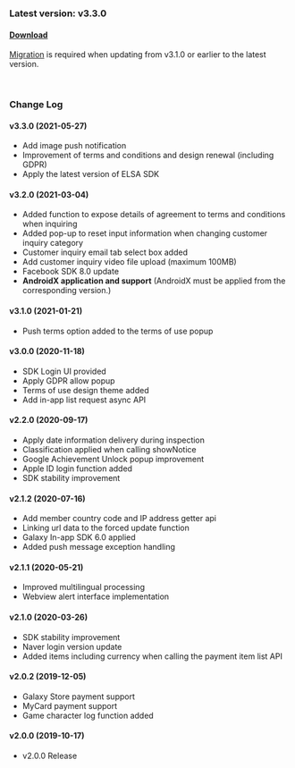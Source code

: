 ### Latest version: v3.3.0

#### [Download](https://xyuditqzezxs1008973.cdn.ntruss.com/sdk/GAMEPOT_AOS_SDK_20210527.zip)

[Migration](https://docs.gamepot.io/undefined/gamepot_faq#migration) is required when updating from v3.1.0 or earlier to the latest version.

<br/>

### Change Log

#### v3.3.0 (2021-05-27)

- Add image push notification
- Improvement of terms and conditions and design renewal (including GDPR)
- Apply the latest version of ELSA SDK

#### v3.2.0 (2021-03-04)

- Added function to expose details of agreement to terms and conditions when inquiring
- Added pop-up to reset input information when changing customer inquiry category
- Customer inquiry email tab select box added
- Add customer inquiry video file upload (maximum 100MB)
- Facebook SDK 8.0 update
- **AndroidX application and support** (AndroidX must be applied from the corresponding version.)

#### v3.1.0 (2021-01-21)

- Push terms option added to the terms of use popup

#### v3.0.0 (2020-11-18)

- SDK Login UI provided
- Apply GDPR allow popup
- Terms of use design theme added
- Add in-app list request async API

#### v2.2.0 (2020-09-17)

- Apply date information delivery during inspection
- Classification applied when calling showNotice
- Google Achievement Unlock popup improvement
- Apple ID login function added
- SDK stability improvement

#### v2.1.2 (2020-07-16)

- Add member country code and IP address getter api
- Linking url data to the forced update function
- Galaxy In-app SDK 6.0 applied
- Added push message exception handling

#### v2.1.1 (2020-05-21)

- Improved multilingual processing
- Webview alert interface implementation

#### v2.1.0 (2020-03-26)

- SDK stability improvement
- Naver login version update
- Added items including currency when calling the payment item list API

#### v2.0.2 (2019-12-05)

- Galaxy Store payment support
- MyCard payment support
- Game character log function added

#### v2.0.0 (2019-10-17)

- v2.0.0 Release
